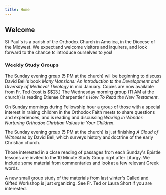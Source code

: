 ```yaml
---
title: Home
---
```


## Welcome ##
St Paul's is a parish of the Orthodox Church in America, in
the Diocese of the Midwest. We expect and welcome visitors and
inquirers, and look forward to the chance to introduce
ourselves to you!  

### Weekly Study Groups ###
The Sunday evening group (5 PM at the church) will be beginning to discuss
David Bell's book *Many Mansions: An Introduction to the Development and
Diversity of Medieval Theology* in mid January. Copies are now available from
Fr. Ted (cost is $$23.) The Wednesday morning group (11 AM at the church)  is
reading Etienne Charpentier's *How To Read the New Testament*.

On Sunday mornings during Fellowship hour a group of those with a special
interest in raising children in the Orthodox Faith meets to share questions and
experiences, and is reading and discussing *Walking in Wonder: Nurturing
Orthodox Christian Values in Your Children*.

The Sunday evening group (5 PM at the church) is just finishing *A Cloud of
Witnesses* by David Bell, which surveys history and doctrine of the early
Christian church.

Those interested in a close reading of passages from each Sunday's Epistle
lessons are invited to the 10 Minute Study Group right after Liturgy. We
include some material from commentaries and look at a few relevant Greek words.

A new small group study of the materials from last winter's Called and Gifted
Workshop is just organizing. See Fr. Ted or Laura Short if you are interested.
